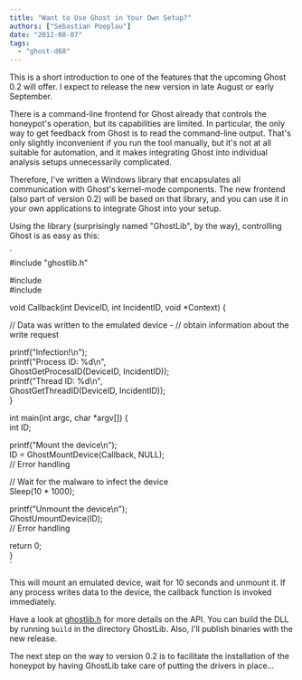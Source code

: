 ```yaml
---
title: "Want to Use Ghost in Your Own Setup?"
authors: ["Sebastian Poeplau"]
date: "2012-08-07"
tags: 
  - "ghost-d68"
---
```


This is a short introduction to one of the features that the upcoming Ghost 0.2 will offer. I expect to release the new version in late August or early September.  
  
There is a command-line frontend for Ghost already that controls the honeypot's operation, but its capabilities are limited. In particular, the only way to get feedback from Ghost is to read the command-line output. That's only slightly inconvenient if you run the tool manually, but it's not at all suitable for automation, and it makes integrating Ghost into individual analysis setups unnecessarily complicated.  
  
Therefore, I've written a Windows library that encapsulates all communication with Ghost's kernel-mode components. The new frontend (also part of version 0.2) will be based on that library, and you can use it in your own applications to integrate Ghost into your setup.  
  
Using the library (surprisingly named "GhostLib", by the way), controlling Ghost is as easy as this:  
  
`  
#include "ghostlib.h"  
  
#include  
#include  
  
  
void Callback(int DeviceID, int IncidentID, void *Context) {  
  
// Data was written to the emulated device - 
// obtain information about the write request  
  
printf("Infection!\n");  
printf("Process ID: %d\n",  
GhostGetProcessID(DeviceID, IncidentID));  
printf("Thread ID: %d\n",  
GhostGetThreadID(DeviceID, IncidentID));  
}  
  
  
int main(int argc, char *argv[]) {  
int ID;  
  
printf("Mount the device\n");  
ID = GhostMountDevice(Callback, NULL);  
// Error handling  
  
// Wait for the malware to infect the device  
Sleep(10 * 1000);  
  
printf("Unmount the device\n");  
GhostUmountDevice(ID);  
// Error handling  
  
return 0;  
}  
`  
  
This will mount an emulated device, wait for 10 seconds and unmount it. If any process writes data to the device, the callback function is invoked immediately.  
  
Have a look at [ghostlib.h](http://code.google.com/p/ghost-usb-honeypot/source/browse/GhostLib/ghostlib.h) for more details on the API. You can build the DLL by running `build` in the directory GhostLib. Also, I'll publish binaries with the new release.  
  
The next step on the way to version 0.2 is to facilitate the installation of the honeypot by having GhostLib take care of putting the drivers in place...

